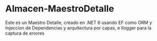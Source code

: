 # Almacen-MaestroDetalle
Este es un Maestro Detalle, creado en .NET 6 usando EF como ORM y Injeccion de Dependencias y arquitectura por capas, e Ilogger para la captura de errores
